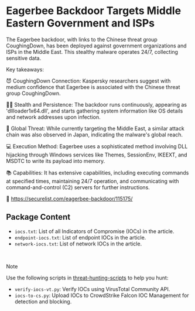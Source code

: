 # Eagerbee Backdoor Targets Middle Eastern Government and ISPs

The Eagerbee backdoor, with links to the Chinese threat group CoughingDown, has been deployed against government organizations and ISPs in the Middle East. This stealthy malware operates 24/7, collecting sensitive data.

Key takeaways:

😈 CoughingDown Connection: Kaspersky researchers suggest with medium confidence that Eagerbee is associated with the Chinese threat group CoughingDown.

🕵️‍♂️ Stealth and Persistence: The backdoor runs continuously, appearing as 'dllloader1x64.dll', and starts gathering system information like OS details and network addresses upon infection.

🔄 Global Threat: While currently targeting the Middle East, a similar attack chain was also observed in Japan, indicating the malware's global reach.

💻 Execution Method: Eagerbee uses a sophisticated method involving DLL hijacking through Windows services like Themes, SessionEnv, IKEEXT, and MSDTC to write its payload into memory.

📚 Capabilities: It has extensive capabilities, including executing commands at specified times, maintaining 24/7 operation, and communicating with command-and-control (C2) servers for further instructions.

🔗 https://securelist.com/eagerbee-backdoor/115175/

## Package Content

- `iocs.txt`: List of all Indicators of Compromise (IOCs) in the article.
- `endpoint-iocs.txt`: List of endpoint IOCs in the article.
- `network-iocs.txt`: List of network IOCs in the article.

<br>

> [!NOTE]
> Use the following scripts in [threat-hunting-scripts](../../threat-hunting-scripts/) to help you hunt:
>
> - `verify-iocs-vt.py`: Verify IOCs using VirusTotal Community API.
> - `iocs-to-cs.py`: Upload IOCs to CrowdStrike Falcon IOC Management for detection and blocking.
